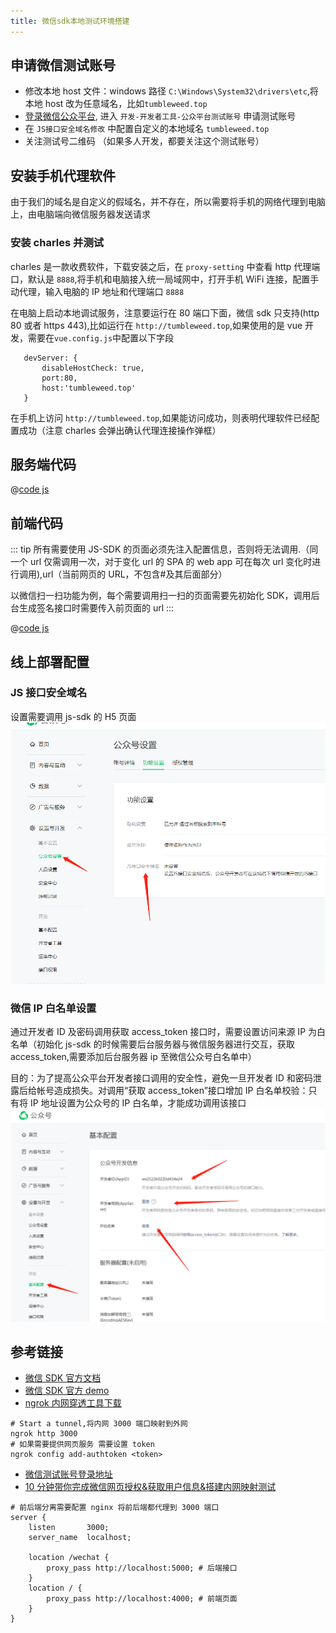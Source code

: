 ```yaml
---
title: 微信sdk本地测试环境搭建
---
```


## 申请微信测试账号

- 修改本地 host 文件：windows 路径 `C:\Windows\System32\drivers\etc`,将本地 host 改为任意域名，比如`tumbleweed.top`
- [登录微信公众平台](https://mp.weixin.qq.com/), 进入 `开发-开发者工具-公众平台测试账号` 申请测试账号
- 在 `JS接口安全域名修改` 中配置自定义的本地域名 `tumbleweed.top`
- 关注测试号二维码 （如果多人开发，都要关注这个测试账号）

## 安装手机代理软件

由于我们的域名是自定义的假域名，并不存在，所以需要将手机的网络代理到电脑上，由电脑端向微信服务器发送请求

### 安装 charles 并测试

charles 是一款收费软件，下载安装之后，在 `proxy-setting` 中查看 http 代理端口，默认是 `8888`,将手机和电脑接入统一局域网中，打开手机 WiFi 连接，配置手动代理，输入电脑的 IP 地址和代理端口 `8888`

在电脑上启动本地调试服务，注意要运行在 80 端口下面，微信 sdk 只支持(http 80 或者 https 443),比如运行在 `http://tumbleweed.top`,如果使用的是 vue 开发，需要在`vue.config.js`中配置以下字段

```text
   devServer: {
       disableHostCheck: true,
       port:80,
       host:'tumbleweed.top'
   }
```

在手机上访问 `http://tumbleweed.top`,如果能访问成功，则表明代理软件已经配置成功（注意 charles 会弹出确认代理连接操作弹框）

## 服务端代码

@[code js](../_code/wechat/wechat_sdk_node/app.js)

## 前端代码

::: tip
所有需要使用 JS-SDK 的页面必须先注入配置信息，否则将无法调用.（同一个 url 仅需调用一次，对于变化 url 的 SPA 的 web app 可在每次 url 变化时进行调用),url（当前网页的 URL，不包含#及其后面部分）

以微信扫一扫功能为例，每个需要调用扫一扫的页面需要先初始化 SDK，调用后台生成签名接口时需要传入前页面的 url
:::

@[code js](../_code/wechat/wechat_sdk_html/sdk.vue)

## 线上部署配置

### JS 接口安全域名

设置需要调用 js-sdk 的 H5 页面
![JS接口安全域名](../images/wechat/微信公众号安全域名设置.png)

### 微信 IP 白名单设置

通过开发者 ID 及密码调用获取 access_token 接口时，需要设置访问来源 IP 为白名单（初始化 js-sdk 的时候需要后台服务器与微信服务器进行交互，获取 access_token,需要添加后台服务器 ip 至微信公众号白名单中）

目的：为了提高公众平台开发者接口调用的安全性，避免一旦开发者 ID 和密码泄露后给帐号造成损失。对调用“获取 access_token”接口增加 IP 白名单校验：只有将 IP 地址设置为公众号的 IP 白名单，才能成功调用该接口
![JS接口安全域名](../images/wechat/微信SDK服务器白名单设置.png)

## 参考链接

- [微信 SDK 官方文档](https://developers.weixin.qq.com/doc/offiaccount/OA_Web_Apps/JS-SDK.html#1)
- [微信 SDK 官方 demo](https://developers.weixin.qq.com/doc/offiaccount/OA_Web_Apps/JS-SDK.html#67)
- [ngrok 内网穿透工具下载](https://ngrok.com/download)

```shell
# Start a tunnel,将内网 3000 端口映射到外网
ngrok http 3000
# 如果需要提供网页服务 需要设置 token
ngrok config add-authtoken <token>
```

- [微信测试账号登录地址](https://mp.weixin.qq.com/debug/cgi-bin/sandboxinfo?action=showinfo&t=sandbox/index)
- [10 分钟带你完成微信网页授权&获取用户信息&搭建内网映射测试](https://juejin.cn/post/7012484910082441229)

```shell
# 前后端分离需要配置 nginx 将前后端都代理到 3000 端口
server {
    listen       3000;
    server_name  localhost;

    location /wechat {
        proxy_pass http://localhost:5000; # 后端接口
    }
    location / {
        proxy_pass http://localhost:4000; # 前端页面
    }
}
```
